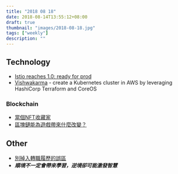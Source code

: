 ```yaml
---
title: "2018 08 18"
date: 2018-08-14T13:55:12+08:00
draft: true
thumbnail: "images/2018-08-18.jpg"
tags: ["weekly"]
description: ""
---
```


## Technology

* [Istio reaches 1.0: ready for prod](https://cloudplatform.googleblog.com/2018/07/istio-reaches-1-0-ready-for-prod.html)
* [Vishwakarma](https://github.com/getamis/vishwakarma) - create a Kubernetes cluster in AWS by leveraging HashiCorp Terraform and CoreOS

### Blockchain

* [當個NFT收藏家](https://medium.com/@justinelu_26816/69acac31faf5)
* [區塊鏈能為遊戲帶來什麼改變？](https://medium.com/lootex/what-changes-blockchain-may-bring-to-gaming-ec7f89764bed)

## Other

* [別掉入轉職履歷的誤區](https://lynnihlin.com/2018/08/08/changingjob/)
 * ***順境不一定會帶來學習，逆境卻可能激發智慧***

